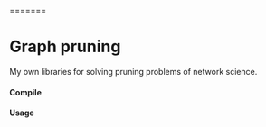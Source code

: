 =======
# Graph pruning

My own libraries for solving pruning problems of network science.

#### Compile

#### Usage
